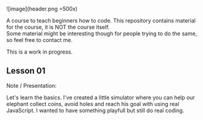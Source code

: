 ![image](header.png =500x)

A course to teach beginners how to code. This repository contains material for the course, it is NOT the course itself.  
Some material might be interesting though for people trying to do the same, so feel free to contact me.  
  
This is a work in progress.

## Lesson 01

Note / Presentation:
  
Let's learn the basics. I've created a little simulator where you can help our elephant collect coins, avoid holes and reach his goal with using real JavaScript. I wanted to have something playfull but still do real coding.
